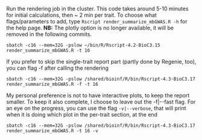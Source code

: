 Run the rendering job in the cluster. This code takes around 5-10 minutes for initial calculations, then ~ 2 min per trait.
To choose what flags/parameters to add, type `Rscript render_summarize_mbGWAS.R -h` for the help page. **NB:** The plotly option is no longer available, it will be removed in the following commits.

```
sbatch -c16 --mem=32G -pslow ~/bin/R/Rscript-4.2-BioC3.15 render_summarize_mbGWAS.R -t 16
```
If you prefer to skip the single-trait report part (partly done by Regenie, too), you can flag -f after calling the rendering 

```
sbatch -c16 --mem=32G -pslow /shared/bioinf/R/bin/Rscript-4.3-BioC3.17 render_summarize_mbGWAS.R -f -t 16
```

My personal preference is not to have interactive plots, to keep the report smaller. To keep it also complete, I choose to leave out the -f|--fast flag. For an eye on the progress, you can use the flag `-v|--verbose`, that will print when it is doing which plot in the per-trait section, at the end

```
sbatch -c16 --mem=32G -pslow /shared/bioinf/R/bin/Rscript-4.3-BioC3.17 render_summarize_mbGWAS.R -t 16 -v
```


 
